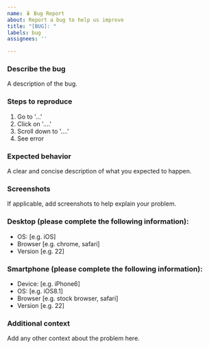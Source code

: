 ```yaml
---
name: 🪳 Bug Report
about: Report a bug to help us improve
title: "[BUG]: "
labels: bug
assignees: ''

---
```


### **Describe the bug**
A description of the bug.

### **Steps to reproduce**
1.  Go to '...'
2.  Click on '....'
3.  Scroll down to '....'
4.  See error

### **Expected behavior**
A clear and concise description of what you expected to happen.

### **Screenshots**
If applicable, add screenshots to help explain your problem.

### **Desktop (please complete the following information):**
- OS: [e.g. iOS]
- Browser [e.g. chrome, safari]
- Version [e.g. 22]

### **Smartphone (please complete the following information):**
- Device: [e.g. iPhone6]
- OS: [e.g. iOS8.1]
- Browser [e.g. stock browser, safari]
- Version [e.g. 22]

### **Additional context**
Add any other context about the problem here.
